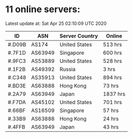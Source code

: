 # 11 online servers:

Latest update at: Sat Apr 25 02:10:09 UTC 2020

| ID | ASN | Server Country | Online |
| -- | --- | -------------- | ------ |
| #.D09B | AS174 | United States | 513 hrs |
| #.7F1D | AS63949 | Singapore | 600 hrs |
| #.9FC3 | AS53889 | United States | 528 hrs |
| #.1F2B | AS49392 | Russia | 3 hrs |
| #.C348 | AS35913 | United States | 894 hrs |
| #.BD3E | AS63888 | Hong Kong | 73 hrs |
| #.2A79 | AS63949 | Japan | 1837 hrs |
| #.F7DA | AS45102 | United States | 701 hrs |
| #.66BF | AS16509 | Singapore | 57 hrs |
| #.33B9 | AS63888 | Hong Kong | 24 hrs |
| #.4FFB | AS63949 | Japan | 43 hrs |


